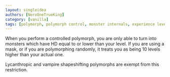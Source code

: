 ```yaml
---
layout: singleidea
authors: [NeroOneTrueKing]
category: [vanilla]
tags: [polymorph, polymorph control, monster internals, experience level, mask]
---
```

When you perform a controlled polymorph, you are only able to turn into
monsters which have HD equal to or lower than your level. If you are using a
mask, or if you are polymorphing randomly, it treats you as being 10 levels
higher than your actual one.

Lycanthropic and vampire shapeshifting polymorphs are exempt from this
restriction.

